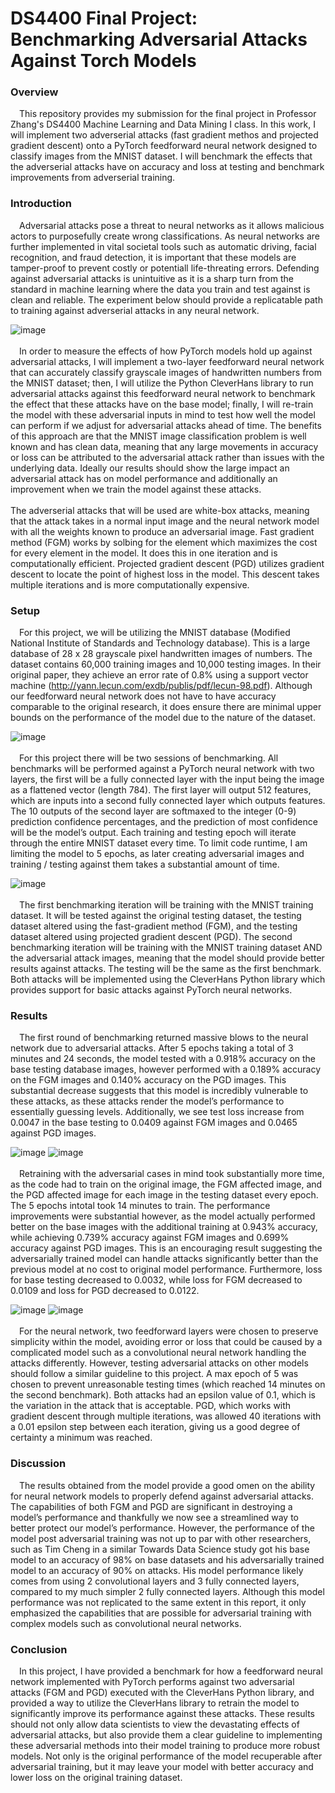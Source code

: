 # DS4400 Final Project: Benchmarking Adversarial Attacks Against Torch Models

### Overview

&emsp;This repository provides my submission for the final project in Professor Zhang's DS4400 Machine Learning and Data Mining I class. In this work, I will implement two adverserial attacks (fast gradient methos and projected gradient descent) onto a PyTorch feedforward neural network designed to classify images from the MNIST dataset. I will benchmark the effects that the adverserial attacks have on accuracy and loss at testing and benchmark improvements from adverserial training.

### Introduction

&emsp;Adversarial attacks pose a threat to neural networks as it allows malicious actors to purposefully create wrong classifications. As neural networks are further implemented in vital societal tools such as automatic driving, facial recognition, and fraud detection, it is important that these models are tamper-proof to prevent costly or potentiall life-threating errors. Defending against adversarial attacks is unintuitive as it is a sharp turn from the standard in machine learning where the data you train and test against is clean and reliable. The experiment below should provide a replicatable path to training against adverserial attacks in any neural network.

![image](https://user-images.githubusercontent.com/80783579/235015257-134d8805-d317-45c8-95eb-29d550e4ecb7.png)
<br /><br />
&emsp;In order to measure the effects of how PyTorch models hold up against adversarial attacks, I will implement a two-layer feedforward neural network that can accurately classify grayscale images of handwritten numbers from the MNIST dataset; then, I will utilize the Python CleverHans library to run adversarial attacks against this feedforward neural network to benchmark the effect that these attacks have on the base model; finally, I will re-train the model with these adversarial inputs in mind to test how well the model can perform if we adjust for adversarial attacks ahead of time. The benefits of this approach are that the MNIST image classification problem is well known and has clean data, meaning that any large movements in accuracy or loss can be attributed to the adversarial attack rather than issues with the underlying data. Ideally our results should show the large impact an adversarial attack has on model performance and additionally an improvement when we train the model against these attacks.
<br /><br />
The adverserial attacks that will be used are white-box attacks, meaning that the attack takes in a normal input image and the neural network model with all the weights known to produce an adversarial image. Fast gradient method (FGM) works by solbing for the element which maximizes the cost for every element in the model. It does this in one iteration and is computationally efficient. Projected gradient descent (PGD) utilizes gradient descent to locate the point of highest loss in the model. This descent takes multiple iterations and is more computationally expensive. 

### Setup

&emsp;For this project, we will be utilizing the MNIST database (Modified National Institute of Standards and Technology database). This is a large database of 28 x 28 grayscale pixel handwritten images of numbers. The dataset contains 60,000 training images and 10,000 testing images. In their original paper, they achieve an error rate of 0.8% using a support vector machine (http://yann.lecun.com/exdb/publis/pdf/lecun-98.pdf). Although our feedforward neural network does not have to have accuracy comparable to the original research, it does ensure there are minimal upper bounds on the performance of the model due to the nature of the dataset.

![image](https://user-images.githubusercontent.com/80783579/235015094-23583509-d380-4efe-a778-ed798e35efec.png)
<br /><br />
&emsp;For this project there will be two sessions of benchmarking. All benchmarks will be performed against a PyTorch neural network with two layers, the first will be a fully connected layer with the input being the image as a flattened vector (length 784). The first layer will output 512 features, which are inputs into a second fully connected layer which outputs features. The 10 outputs of the second layer are softmaxed to the integer (0-9) prediction confidence percentages, and the prediction of most confidence will be the model’s output. Each training and testing epoch will iterate through the entire MNIST dataset every time. To limit code runtime, I am limiting the model to 5 epochs, as later creating adversarial images and training / testing against them takes a substantial amount of time.

![image](https://user-images.githubusercontent.com/80783579/235015002-bb82f8de-a69e-47e4-bfa8-8f08b05c3212.png)
<br /><br />
&emsp;The first benchmarking iteration will be training with the MNIST training dataset. It will be tested against the original testing dataset, the testing dataset altered using the fast-gradient method (FGM), and the testing dataset altered using projected gradient descent (PGD). The second benchmarking iteration will be training with the MNIST training dataset AND the adversarial attack images, meaning that the model should provide better results against attacks. The testing will be the same as the first benchmark. Both attacks will be implemented using the CleverHans Python library which provides support for basic attacks against PyTorch neural networks.

### Results

&emsp;The first round of benchmarking returned massive blows to the neural network due to adversarial attacks. After 5 epochs taking a total of 3 minutes and 24 seconds, the model tested with a 0.918% accuracy on the base testing database images, however performed with a 0.189% accuracy on the FGM images and 0.140% accuracy on the PGD images. This substantial decrease suggests that this model is incredibly vulnerable to these attacks, as these attacks render the model’s performance to essentially guessing levels. Additionally, we see test loss increase from 0.0047 in the base testing to 0.0409 against FGM images and 0.0465 against PGD images.

![image](https://user-images.githubusercontent.com/80783579/235042298-d445d35e-ad8f-4aff-8d24-535ffd925239.png)
![image](https://user-images.githubusercontent.com/80783579/235042333-6a88fd44-e757-4eab-8866-10d51882fb69.png)
<br /><br />
&emsp;Retraining with the adversarial cases in mind took substantially more time, as the code had to train on the original image, the FGM affected image, and the PGD affected image for each image in the testing dataset every epoch. The 5 epochs intotal took 14 minutes to train. The performance improvements were substantial however, as the model actually performed better on the base images with the additional training at 0.943% accuracy, while achieving 0.739% accuracy against FGM images and 0.699% accuracy against PGD images. This is an encouraging result suggesting the adversarially trained model can handle attacks significantly better than the previous model at no cost to original model performance. Furthermore, loss for base testing decreased to 0.0032, while loss for FGM decreased to 0.0109 and loss for PGD decreased to 0.0122.

![image](https://user-images.githubusercontent.com/80783579/235042363-0f37786a-89e5-481a-af16-2025976d6872.png)
![image](https://user-images.githubusercontent.com/80783579/235042381-5ea1a28d-38d7-4c57-ae7d-84eea07364e3.png)
<br /><br />
&emsp;For the neural network, two feedforward layers were chosen to preserve simplicity within the model, avoiding error or loss that could be caused by a complicated model such as a convolutional neural network handling the attacks differently. However, testing adversarial attacks on other models should follow a similar guideline to this project. A max epoch of 5 was chosen to prevent unreasonable testing times (which reached 14 minutes on the second benchmark). Both attacks had an epsilon value of 0.1, which is the variation in the attack that is acceptable. PGD, which works with gradient descent through multiple iterations, was allowed 40 iterations with a 0.01 epsilon step between each iteration, giving us a good degree of certainty a minimum was reached.

### Discussion

&emsp;The results obtained from the model provide a good omen on the ability for neural network models to properly defend against adversarial attacks. The capabilities of both FGM and PGD are significant in destroying a model’s performance and thankfully we now see a streamlined way to better protect our model’s performance. However, the performance of the model post adversarial training was not up to par with other researchers, such as Tim Cheng in a similar Towards Data Science study got his base model to an accuracy of 98% on base datasets and his adversarially trained model to an accuracy of 90% on attacks. His model performance likely comes from using 2 convolutional layers and 3 fully connected layers, compared to my much simpler 2 fully connected layers. Although this model performance was not replicated to the same extent in this report, it only emphasized the capabilities that are possible for adversarial training with complex models such as convolutional neural networks.

### Conclusion

&emsp;In this project, I have provided a benchmark for how a feedforward neural network implemented with PyTorch performs against two adversarial attacks (FGM and PGD) executed with the CleverHans Python library, and provided a way to utilize the CleverHans library to retrain the model to significantly improve its performance against these attacks. These results should not only allow data scientists to view the devastating effects of adversarial attacks, but also provide them a clear guideline to implementing these adversarial methods into their model training to produce more robust models. Not only is the original performance of the model recuperable after adversarial training, but it may leave your model with better accuracy and lower loss on the original training dataset.

